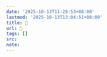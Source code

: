 ```yaml
---
date: '2025-10-13T11:28:53+08:00'
lastmod: '2025-10-13T13:04:51+08:00'
title: 󰟊
url: 󰟊
tags: []
src:
note:
---
```

